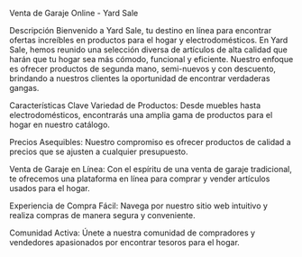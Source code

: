 Venta de Garaje Online - Yard Sale

Descripción
Bienvenido a Yard Sale, tu destino en línea para encontrar ofertas increíbles en productos para el hogar y electrodomésticos. En Yard Sale, hemos reunido una selección diversa de artículos de alta calidad que harán que tu hogar sea más cómodo, funcional y eficiente. Nuestro enfoque es ofrecer productos de segunda mano, semi-nuevos y con descuento, brindando a nuestros clientes la oportunidad de encontrar verdaderas gangas.

Características Clave
Variedad de Productos: Desde muebles hasta electrodomésticos, encontrarás una amplia gama de productos para el hogar en nuestro catálogo.

Precios Asequibles: Nuestro compromiso es ofrecer productos de calidad a precios que se ajusten a cualquier presupuesto.

Venta de Garaje en Línea: Con el espíritu de una venta de garaje tradicional, te ofrecemos una plataforma en línea para comprar y vender artículos usados para el hogar.

Experiencia de Compra Fácil: Navega por nuestro sitio web intuitivo y realiza compras de manera segura y conveniente.

Comunidad Activa: Únete a nuestra comunidad de compradores y vendedores apasionados por encontrar tesoros para el hogar.
